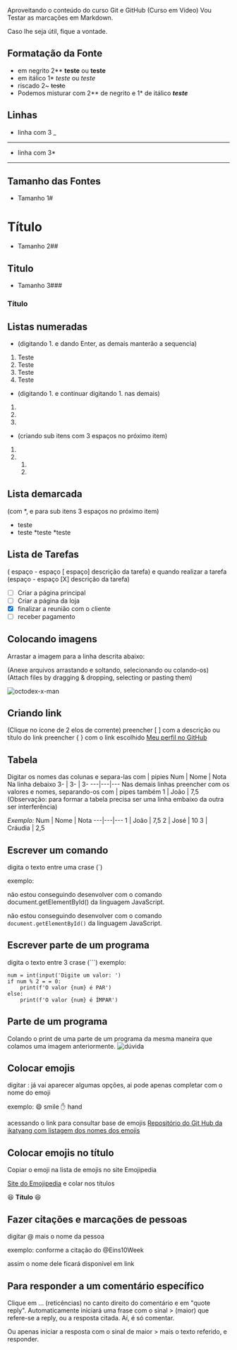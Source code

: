 
Aproveitando o conteúdo do curso Git e GitHub (Curso em Vídeo)
Vou Testar as marcações em Markdown.

Caso lhe seja útil, fique a vontade.

## Formatação da Fonte 

* em negrito 2** **teste** ou __teste__
* em itálico 1*     *teste* ou _teste_
* riscado 2~       ~~teste~~
* Podemos misturar  com 2** de negrito e 1* de itálico ***teste***

## Linhas

* linha com 3 _
___
* linha  com 3*  
***


## Tamanho das Fontes
* Tamanho 1#   
 # Título




* Tamanho 2##   
## Titulo




* Tamanho 3###    
### Título



## Listas numeradas 

* (digitando 1.  e dando Enter, as demais manterão a sequencia)
1. Teste
2.  Teste
3.  Teste
4.  Teste

* (digitando 1. e continuar digitando 1. nas demais)

1.
1.
1.

* (criando sub itens com 3 espaços no próximo item)

1.
2.
   1.
   1.

## Lista demarcada 
(com *, e para sub itens 3 espaços no próximo item)
* teste
* teste
   *teste
*teste

## Lista de Tarefas
( espaço - espaço [ espaço] descrição da tarefa)
e quando realizar a tarefa (espaço - espaço [X] descrição da tarefa)
 - [ ] Criar a página principal
 - [ ] Criar a página da loja
 - [X] finalizar a reunião com o cliente
 - [ ] receber pagamento

## Colocando imagens
Arrastar a imagem para a linha descrita abaixo:

(Anexe arquivos arrastando e soltando, selecionando ou colando-os)
(Attach files by dragging & dropping, selecting or pasting them)

![octodex-x-man](https://user-images.githubusercontent.com/80476746/123532308-7a6f4e80-d6e2-11eb-8db9-27f7cb74275e.jpg)

## Criando link
(Clique no ícone de 2 elos de corrente)
preencher [ ] com a descrição ou título do link
preencher { } com o link escolhido
[Meu perfil no GitHub](https://github.com/Eins10Week)

## Tabela
Digitar os nomes das colunas e separa-las com | pipies      Num | Nome | Nota
Na linha debaixo 3- | 3- | 3-       ---|---|---
Nas demais linhas preencher com os valores e nomes, separando-os com | pipes também   1 | João | 7,5
(Observação: para formar a tabela precisa ser uma linha embaixo da outra ser interferência)

*Exemplo:*
Num | Nome | Nota
---|---|---
1 | João | 7,5
2 | José | 10
3 | Cráudia | 2,5

## Escrever um comando
 digita o texto entre uma crase (`) 
 
exemplo: 

não estou conseguindo desenvolver com o comando document.getElementById() da linguagem JavaScript.


não estou conseguindo desenvolver com o comando `document.getElementById()` da linguagem JavaScript.

## Escrever parte de um programa
 digita o texto entre 3 crase (```) 
exemplo:
```
num = int(input('Digite um valor: ')
if num % 2 = = 0:
    print(f'O valor {num} é PAR')
else:
    print(f'O valor {num} é ÍMPAR')
```

## Parte de um programa
Colando o print de uma parte de um programa da mesma maneira que colamos uma imagem anteriormente.
![dúvida](https://user-images.githubusercontent.com/80476746/123533174-88749d80-d6e9-11eb-9475-b72d7f047c22.PNG)


## Colocar emojis
digitar : já vai aparecer algumas opções,
ai pode apenas completar com o nome do emoji

exemplo:  :smile:   smile
                 :hand:  hand

acessando o link para consultar base de emojis
[Repositório do Git Hub da ikatyang com listagem dos nomes dos emojis](https://github.com/ikatyang/emoji-cheat-sheet)

## Colocar emojis no título
Copiar o emoji na lista de emojis no site Emojipedia

[Site do Emojipedia](https://emojipedia.org/)
e colar nos títulos

😆 **Título** 😆

## Fazer citações e marcações de pessoas
digitar @ mais o nome da pessoa

exemplo: conforme a citação do @Eins10Week 

assim o nome dele ficará disponível em link

## Para responder a um comentário específico
Clique em ... (reticências) no canto direito do comentário e em "quote reply".
Automaticamente iniciará uma frase com o sinal > (maior) que refere-se a reply, ou a resposta citada.
Aí, é só comentar.

Ou apenas iniciar a resposta com o sinal de maior > mais o texto referido, e responder.